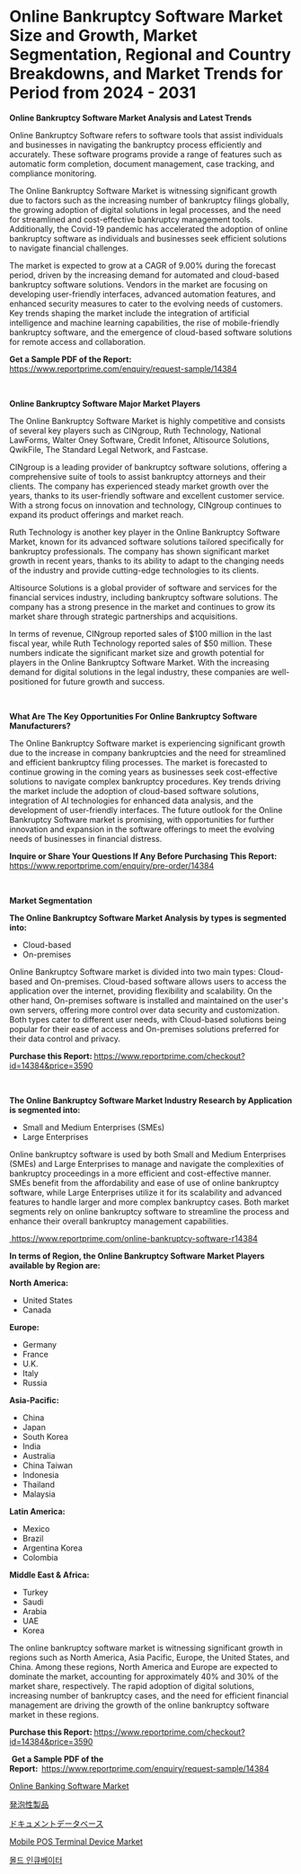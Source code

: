 <p><h1>Online Bankruptcy Software Market Size and Growth, Market Segmentation, Regional and Country Breakdowns, and Market Trends for Period from 2024 -  2031</h1></p><p><strong>Online Bankruptcy Software Market Analysis and Latest Trends</strong></p>
<p><p>Online Bankruptcy Software refers to software tools that assist individuals and businesses in navigating the bankruptcy process efficiently and accurately. These software programs provide a range of features such as automatic form completion, document management, case tracking, and compliance monitoring.</p><p>The Online Bankruptcy Software Market is witnessing significant growth due to factors such as the increasing number of bankruptcy filings globally, the growing adoption of digital solutions in legal processes, and the need for streamlined and cost-effective bankruptcy management tools. Additionally, the Covid-19 pandemic has accelerated the adoption of online bankruptcy software as individuals and businesses seek efficient solutions to navigate financial challenges.</p><p>The market is expected to grow at a CAGR of 9.00% during the forecast period, driven by the increasing demand for automated and cloud-based bankruptcy software solutions. Vendors in the market are focusing on developing user-friendly interfaces, advanced automation features, and enhanced security measures to cater to the evolving needs of customers. Key trends shaping the market include the integration of artificial intelligence and machine learning capabilities, the rise of mobile-friendly bankruptcy software, and the emergence of cloud-based software solutions for remote access and collaboration.</p></p>
<p><strong>Get a Sample PDF of the Report:&nbsp;</strong> <a href="https://www.reportprime.com/enquiry/request-sample/14384">https://www.reportprime.com/enquiry/request-sample/14384</a></p>
<p>&nbsp;</p>
<p><strong>Online Bankruptcy Software Major Market Players</strong></p>
<p><p>The Online Bankruptcy Software Market is highly competitive and consists of several key players such as CINgroup, Ruth Technology, National LawForms, Walter Oney Software, Credit Infonet, Altisource Solutions, QwikFile, The Standard Legal Network, and Fastcase.</p><p>CINgroup is a leading provider of bankruptcy software solutions, offering a comprehensive suite of tools to assist bankruptcy attorneys and their clients. The company has experienced steady market growth over the years, thanks to its user-friendly software and excellent customer service. With a strong focus on innovation and technology, CINgroup continues to expand its product offerings and market reach.</p><p>Ruth Technology is another key player in the Online Bankruptcy Software Market, known for its advanced software solutions tailored specifically for bankruptcy professionals. The company has shown significant market growth in recent years, thanks to its ability to adapt to the changing needs of the industry and provide cutting-edge technologies to its clients.</p><p>Altisource Solutions is a global provider of software and services for the financial services industry, including bankruptcy software solutions. The company has a strong presence in the market and continues to grow its market share through strategic partnerships and acquisitions.</p><p>In terms of revenue, CINgroup reported sales of $100 million in the last fiscal year, while Ruth Technology reported sales of $50 million. These numbers indicate the significant market size and growth potential for players in the Online Bankruptcy Software Market. With the increasing demand for digital solutions in the legal industry, these companies are well-positioned for future growth and success.</p></p>
<p>&nbsp;</p>
<p><strong>What Are The Key Opportunities For Online Bankruptcy Software Manufacturers?</strong></p>
<p><p>The Online Bankruptcy Software market is experiencing significant growth due to the increase in company bankruptcies and the need for streamlined and efficient bankruptcy filing processes. The market is forecasted to continue growing in the coming years as businesses seek cost-effective solutions to navigate complex bankruptcy procedures. Key trends driving the market include the adoption of cloud-based software solutions, integration of AI technologies for enhanced data analysis, and the development of user-friendly interfaces. The future outlook for the Online Bankruptcy Software market is promising, with opportunities for further innovation and expansion in the software offerings to meet the evolving needs of businesses in financial distress.</p></p>
<p><strong>Inquire or Share Your Questions If Any Before Purchasing This Report:</strong> <a href="https://www.reportprime.com/enquiry/pre-order/14384">https://www.reportprime.com/enquiry/pre-order/14384</a></p>
<p>&nbsp;</p>
<p><strong>Market Segmentation</strong></p>
<p><strong>The Online Bankruptcy Software Market Analysis by types is segmented into:</strong></p>
<p><ul><li>Cloud-based</li><li>On-premises</li></ul></p>
<p><p>Online Bankruptcy Software market is divided into two main types: Cloud-based and On-premises. Cloud-based software allows users to access the application over the internet, providing flexibility and scalability. On the other hand, On-premises software is installed and maintained on the user's own servers, offering more control over data security and customization. Both types cater to different user needs, with Cloud-based solutions being popular for their ease of access and On-premises solutions preferred for their data control and privacy.</p></p>
<p><strong>Purchase this Report:&nbsp;</strong><a href="https://www.reportprime.com/checkout?id=14384&price=3590">https://www.reportprime.com/checkout?id=14384&price=3590</a></p>
<p>&nbsp;</p>
<p><strong>The Online Bankruptcy Software Market Industry Research by Application is segmented into:</strong></p>
<p><ul><li>Small and Medium Enterprises (SMEs)</li><li>Large Enterprises</li></ul></p>
<p><p>Online bankruptcy software is used by both Small and Medium Enterprises (SMEs) and Large Enterprises to manage and navigate the complexities of bankruptcy proceedings in a more efficient and cost-effective manner. SMEs benefit from the affordability and ease of use of online bankruptcy software, while Large Enterprises utilize it for its scalability and advanced features to handle larger and more complex bankruptcy cases. Both market segments rely on online bankruptcy software to streamline the process and enhance their overall bankruptcy management capabilities.</p></p>
<p><a href="https://www.reportprime.com/online-bankruptcy-software-r14384">&nbsp;https://www.reportprime.com/online-bankruptcy-software-r14384</a></p>
<p><strong>In terms of Region, the Online Bankruptcy Software Market Players available by Region are:</strong></p>
<p>
    <p> <strong> North America: </strong>
        <ul>
            <li>United States</li>
            <li>Canada</li>
        </ul>
        </p> 
    <p> <strong> Europe: </strong>
        <ul>
            <li>Germany</li>
            <li>France</li>
            <li>U.K.</li>
            <li>Italy</li>
            <li>Russia</li>
        </ul>
        </p> 
    <p> <strong> Asia-Pacific: </strong>
        <ul>
            <li>China</li>
            <li>Japan</li>
            <li>South Korea</li>
            <li>India</li>
            <li>Australia</li>
            <li>China Taiwan</li>
            <li>Indonesia</li>
            <li>Thailand</li>
            <li>Malaysia</li>
        </ul>
        </p> 
    <p> <strong> Latin America: </strong>
        <ul>
            <li>Mexico</li>
            <li>Brazil</li>
            <li>Argentina Korea</li>
            <li>Colombia</li>
        </ul>
        </p> 
    <p> <strong> Middle East & Africa: </strong>
        <ul>
            <li>Turkey</li>
            <li>Saudi</li>
            <li>Arabia</li>
            <li>UAE</li>
            <li>Korea</li>
        </ul>
    </p>
    </p>
<p><p>The online bankruptcy software market is witnessing significant growth in regions such as North America, Asia Pacific, Europe, the United States, and China. Among these regions, North America and Europe are expected to dominate the market, accounting for approximately 40% and 30% of the market share, respectively. The rapid adoption of digital solutions, increasing number of bankruptcy cases, and the need for efficient financial management are driving the growth of the online bankruptcy software market in these regions.</p></p>
<p><strong>Purchase this Report: </strong><a href="https://www.reportprime.com/checkout?id=14384&price=3590">https://www.reportprime.com/checkout?id=14384&price=3590</a></p>
<p>&nbsp;<strong>Get a Sample PDF of the Report:&nbsp;&nbsp;</strong><a href="https://www.reportprime.com/enquiry/request-sample/14384">https://www.reportprime.com/enquiry/request-sample/14384</a></p>
<p><strong></strong></p>
<p><p><a href="https://github.com/sardarp081/Market-Research-Report-List-1/blob/main/online-banking-software-market.md">Online Banking Software Market</a></p><p><a href="https://medium.com/@mohabbatsakidar/%E6%B3%A1%E7%AB%8B%E3%81%A4%E8%A3%BD%E5%93%81%E5%B8%82%E5%A0%B4-2024%E5%B9%B4%E3%81%8B%E3%82%892031%E5%B9%B4%E3%81%BE%E3%81%A7%E3%81%AE%E6%A5%AD%E7%95%8C%E3%81%AE%E5%8B%95%E5%90%91%E3%81%A8%E4%BA%88%E6%B8%AC-7d355a7baa61">発泡性製品</a></p><p><a href="https://medium.com/@leeweir2009/%E3%83%89%E3%82%AD%E3%83%A5%E3%83%A1%E3%83%B3%E3%83%88%E3%83%87%E3%83%BC%E3%82%BF%E3%83%99%E3%83%BC%E3%82%B9%E5%B8%82%E5%A0%B4%E3%81%AE%E3%83%88%E3%83%AC%E3%83%B3%E3%83%89-%E3%83%89%E3%82%AD%E3%83%A5%E3%83%A1%E3%83%B3%E3%83%88%E3%83%87%E3%83%BC%E3%82%BF%E3%83%99%E3%83%BC%E3%82%B9%E5%B8%82%E5%A0%B4%E3%81%AE%E3%82%A4%E3%83%B3%E3%82%B5%E3%82%A4%E3%83%88%E3%81%A8%E4%BA%88%E6%B8%AC%E5%88%86%E6%9E%90%E3%81%AB%E7%84%A6%E7%82%B9%E3%82%92%E5%BD%93%E3%81%A6%E3%82%8B-2024%E5%B9%B4-2031%E5%B9%B4-6a5504c06371">ドキュメントデータベース</a></p><p><a href="https://medium.com/@charityrice1939/mobile-pos-terminal-device-market-forecasts-market-trends-and-impact-analysis-2024-2031-ea73a1293b16">Mobile POS Terminal Device Market</a></p><p><a href="https://medium.com/@mdmohiqulislam77/2024%EB%85%84%EB%B6%80%ED%84%B0-2031%EB%85%84%EA%B9%8C%EC%A7%80%EC%9D%98-%EA%B8%88%ED%98%95-%EB%B3%B4%EA%B4%80-%EB%B0%8F-%EA%B2%BD%EC%9F%81-%ED%92%8D%EA%B2%BD%EC%97%90-%EB%8C%80%ED%95%9C-%ED%86%B5%EC%B0%B0%EB%A0%A5-d10bf12751dc">몰드 인큐베이터</a></p></p>